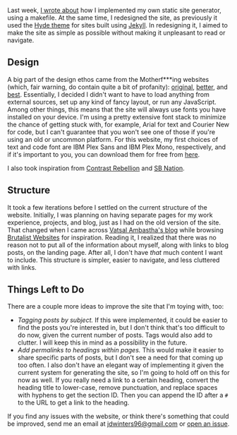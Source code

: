 <!-- Website Redesign -->
<!-- 2018-03-19 -->

Last week, [I wrote about](/2018-03-12-writing-my-own-static-site-generator-with-a-makefile.html) how I implemented my own static site generator, using a makefile.
At the same time, I redesigned the site, as previously it used the [Hyde theme](http://hyde.getpoole.com/) for sites built using [Jekyll](https://jekyllrb.com/).
In redesigning it, I aimed to make the site as simple as possible without making it unpleasant to read or navigate.

## Design

A big part of the design ethos came from the Motherf\*\*\*ing websites (which, fair warning, do contain quite a bit of profanity): [original](http://motherfuckingwebsite.com/), [better](http://bettermotherfuckingwebsite.com/), and [best](https://bestmotherfucking.website/).
Essentially, I decided I didn't want to have to load anything from external sources, set up any kind of fancy layout, or run any JavaScript.
Among other things, this means that the site will always use fonts you have installed on your device.
I'm using a pretty extensive font stack to minimize the chance of getting stuck with, for example, Arial for text and Courier New for code, but I can't guarantee that you won't see one of those if you're using an old or uncommon platform.
For this website, my first choices of text and code font are IBM Plex Sans and IBM Plex Mono, respectively, and if it's important to you, you can download them for free from [here](https://github.com/ibm/plex).

I also took inspiration from [Contrast Rebellion](http://contrastrebellion.com/) and [SB Nation](https://www.sbnation.com).

## Structure

It took a few iterations before I settled on the current structure of the website.
Initially, I was planning on having separate pages for my work experience, projects, and blog, just as I had on the old version of the site.
That changed when I came across [Vatsal Ambastha's blog](http://www.vatsalambastha.com/) while browsing [Brutalist Websites](http://brutalistwebsites.com/) for inspiration.
Reading it, I realized that there was no reason not to put all of the information about myself, along with links to blog posts, on the landing page.
After all, I don't have *that* much content I want to include.
This structure is simpler, easier to navigate, and less cluttered with links.

## Things Left to Do

There are a couple more ideas to improve the site that I'm toying with, too:

* *Tagging posts by subject.*
  If this were implemented, it could be easier to find the posts you're interested in, but I don't think that's too difficult to do now, given the current number of posts.
  Tags would also add to clutter.
  I will keep this in mind as a possibility in the future.
* *Add permalinks to headings within pages.*
  This would make it easier to share specific parts of posts, but I don't see a need for that coming up too often.
  I also don't have an elegant way of implementing it given the current system for generating the site, so I'm going to hold off on this for now as well.
  If you really need a link to a certain heading, convert the heading title to lower-case, remove punctuation, and replace spaces with hyphens to get the section ID.
  Then you can append the ID after a `#` to the URL to get a link to the heading.

If you find any issues with the website, or think there's something that could be improved, send me an email at [jdwinters96@gmail.com](mailto:jdwinters96@gmail.com) or [open an issue](https://github.com/jdw1996/jdw1996.github.io/issues/new).
